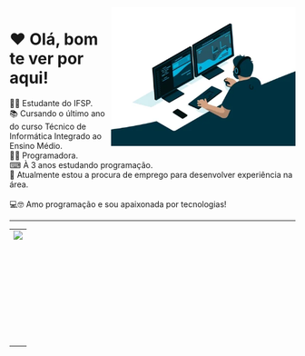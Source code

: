 <img src="giphy.webp" width="325px" align = "right">

# ❤ Olá, bom te ver por aqui! 
👩‍🎓 Estudante do IFSP.<br>
📚 Cursando o último ano do curso Técnico de Informática Integrado ao Ensino Médio.  <br>
👩‍💻 Programadora. <br>
⌨ À 3 anos estudando programação. <br>
🧰 Atualmente estou a procura de emprego para desenvolver experiência na área. <br><br>
💻🤓 Amo programação e sou apaixonada por tecnologias! <br>

---
<center>
  <table>
    <tr>
        <td><img height="200em" align="left" src="https://github-readme-stats.vercel.app/api/top-langs/?username=ricarthlima&show_icons=true&theme=dark&count_private=true" /></td>
    </tr>  
  </table>
</center>
